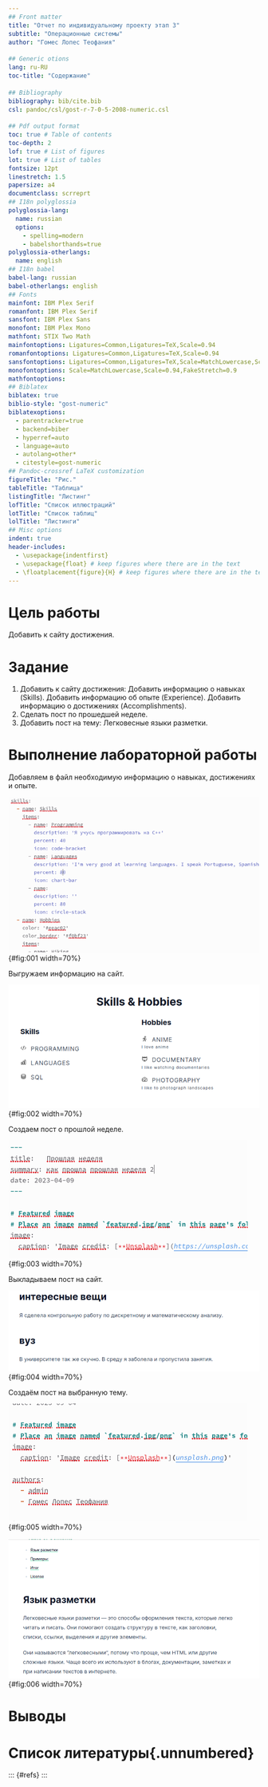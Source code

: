 ```yaml
---
## Front matter
title: "Отчет по индивидуальному проекту этап 3"
subtitle: "Операционные системы"
author: "Гомес Лопес Теофания"

## Generic otions
lang: ru-RU
toc-title: "Содержание"

## Bibliography
bibliography: bib/cite.bib
csl: pandoc/csl/gost-r-7-0-5-2008-numeric.csl

## Pdf output format
toc: true # Table of contents
toc-depth: 2
lof: true # List of figures
lot: true # List of tables
fontsize: 12pt
linestretch: 1.5
papersize: a4
documentclass: scrreprt
## I18n polyglossia
polyglossia-lang:
  name: russian
  options:
	- spelling=modern
	- babelshorthands=true
polyglossia-otherlangs:
  name: english
## I18n babel
babel-lang: russian
babel-otherlangs: english
## Fonts
mainfont: IBM Plex Serif
romanfont: IBM Plex Serif
sansfont: IBM Plex Sans
monofont: IBM Plex Mono
mathfont: STIX Two Math
mainfontoptions: Ligatures=Common,Ligatures=TeX,Scale=0.94
romanfontoptions: Ligatures=Common,Ligatures=TeX,Scale=0.94
sansfontoptions: Ligatures=Common,Ligatures=TeX,Scale=MatchLowercase,Scale=0.94
monofontoptions: Scale=MatchLowercase,Scale=0.94,FakeStretch=0.9
mathfontoptions:
## Biblatex
biblatex: true
biblio-style: "gost-numeric"
biblatexoptions:
  - parentracker=true
  - backend=biber
  - hyperref=auto
  - language=auto
  - autolang=other*
  - citestyle=gost-numeric
## Pandoc-crossref LaTeX customization
figureTitle: "Рис."
tableTitle: "Таблица"
listingTitle: "Листинг"
lofTitle: "Список иллюстраций"
lotTitle: "Список таблиц"
lolTitle: "Листинги"
## Misc options
indent: true
header-includes:
  - \usepackage{indentfirst}
  - \usepackage{float} # keep figures where there are in the text
  - \floatplacement{figure}{H} # keep figures where there are in the text
---
```


# Цель работы

Добавить к сайту достижения.

# Задание

1. Добавить к сайту достижения:
Добавить информацию о навыках (Skills).
Добавить информацию об опыте (Experience).
Добавить информацию о достижениях (Accomplishments).
2. Сделать пост по прошедшей неделе.
3. Добавить пост на тему: Легковесные языки разметки.


# Выполнение лабораторной работы

Добавляем в файл необходимую информацию о навыках, достижениях и опыте.

![файл](image/1.png){#fig:001 width=70%}

Выгружаем информацию на сайт.

![Новая информация на сайте](image/2.png){#fig:002 width=70%}

Создаем пост о прошлой неделе. 

![Пост о прошлой неделе](image/3.png){#fig:003 width=70%}

Выкладываем пост на сайт. 

![Выложенный на сайт пост](image/4.png){#fig:004 width=70%}

Создаём пост на выбранную тему. 

![](image/5.png){#fig:005 width=70%}

![Пост на тему "Легковесные языки программирования"](image/6.png){#fig:006 width=70%}


# Выводы


# Список литературы{.unnumbered}

::: {#refs}
:::

